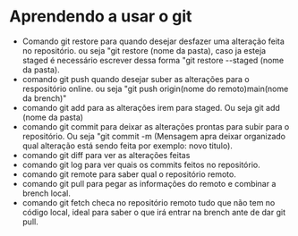 # Aprendendo a usar o git 
* Comando  git restore para quando desejar desfazer uma alteração feita no repositório. ou seja "git restore (nome da pasta), caso ja esteja staged é necessário escrever dessa forma "git restore --staged (nome da pasta).
* comando git push quando desejar suber as alterações para o respositório online. ou seja "git push origin(nome do remoto)main(nome da brench)"
* comando git add para as alterações irem para staged. Ou seja git add (nome da pasta)
* comando git commit para deixar as alterações prontas para subir para o repositório. Ou seja "git commit -m (Mensagem apra deixar organizado qual alteração está sendo feita por exemplo: novo titulo).
* comando git diff para ver as alterações feitas 
* comando git log para ver quais os commits feitos no repositório.
* comando git remote para saber qual o repositório remoto.
* comando git pull para pegar as informações do remoto e combinar a brench  local.
* comando git fetch checa no repositório remoto tudo que não tem no código local, ideal para saber o que irá entrar na brench ante de dar git pull.
